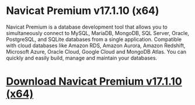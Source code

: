 # Navicat Premium v17.1.10 (x64)

Navicat Premium is a database development tool that allows you to simultaneously connect to MySQL, MariaDB, MongoDB, SQL Server, Oracle, PostgreSQL, and SQLite databases from a single application. Compatible with cloud databases like Amazon RDS, Amazon Aurora, Amazon Redshift, Microsoft Azure, Oracle Cloud, Google Cloud and MongoDB Atlas. You can quickly and easily build, manage and maintain your databases.

# [Download Navicat Premium v17.1.10 (x64)](https://developer.team/database-development/35020-navicat-premium-v17110-x64.html)
